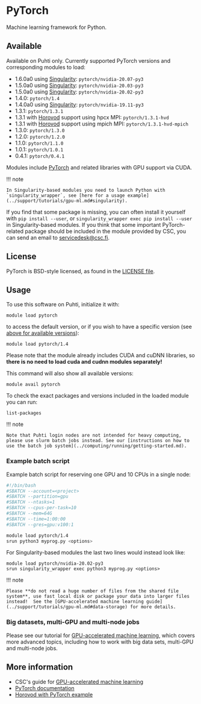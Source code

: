 # PyTorch

Machine learning framework for Python.

## Available

Available on Puhti only.  Currently supported PyTorch versions and corresponding modules to load:

- 1.6.0a0 using [Singularity](../support/tutorials/gpu-ml.md#singularity): `pytorch/nvidia-20.07-py3`
- 1.5.0a0 using [Singularity](../support/tutorials/gpu-ml.md#singularity): `pytorch/nvidia-20.03-py3`
- 1.5.0a0 using [Singularity](../support/tutorials/gpu-ml.md#singularity): `pytorch/nvidia-20.02-py3`
- 1.4.0: `pytorch/1.4`
- 1.4.0a0 using [Singularity](../support/tutorials/gpu-ml.md#singularity): `pytorch/nvidia-19.11-py3`
- 1.3.1: `pytorch/1.3.1`
- 1.3.1 with [Horovod](../support/tutorials/gpu-ml.md#multi-gpu-and-multi-node-jobs) support using hpcx MPI: `pytorch/1.3.1-hvd`
- 1.3.1 with [Horovod](../support/tutorials/gpu-ml.md#multi-gpu-and-multi-node-jobs) support using mpich MPI: `pytorch/1.3.1-hvd-mpich`
- 1.3.0: `pytorch/1.3.0`
- 1.2.0: `pytorch/1.2.0`
- 1.1.0: `pytorch/1.1.0`
- 1.0.1: `pytorch/1.0.1`
- 0.4.1: `pytorch/0.4.1`

Modules include [PyTorch](https://pytorch.org/) and related libraries with GPU support via CUDA.

!!! note 

    In Singularity-based modules you need to launch Python with `singularity_wrapper`, see [here for a usage example](../support/tutorials/gpu-ml.md#singularity).

If you find that some package is missing, you can often install it yourself with `pip install --user`, or `singularity_wrapper exec pip install --user` in Singularity-based modules. If you think that some important PyTorch-related package should be included in the module provided by CSC, you can send an email to <servicedesk@csc.fi>.

## License

PyTorch is BSD-style licensed, as found in the [LICENSE file](https://github.com/pytorch/pytorch/blob/master/LICENSE).

## Usage

To use this software on Puhti, initialize it with:

```text
module load pytorch
```

to access the default version, or if you wish to have a specific version (see [above for available versions](#available)):

```text
module load pytorch/1.4
```

Please note that the module already includes CUDA and cuDNN libraries, so **there is no need to load cuda and cudnn modules separately!**

This command will also show all available versions:

```text
module avail pytorch
```

To check the exact packages and versions included in the loaded module you can run:

```text
list-packages
```


!!! note 

    Note that Puhti login nodes are not intended for heavy computing, please use slurm batch jobs instead. See our [instructions on how to use the batch job system](../computing/running/getting-started.md).

### Example batch script

Example batch script for reserving one GPU and 10 CPUs in a single node:

```bash
#!/bin/bash
#SBATCH --account=<project>
#SBATCH --partition=gpu
#SBATCH --ntasks=1
#SBATCH --cpus-per-task=10
#SBATCH --mem=64G
#SBATCH --time=1:00:00
#SBATCH --gres=gpu:v100:1

module load pytorch/1.4
srun python3 myprog.py <options>
```

For Singularity-based modules the last two lines would instead look like:

```
module load pytorch/nvidia-20.02-py3
srun singularity_wrapper exec python3 myprog.py <options>
```

!!! note

    Please **do not read a huge number of files from the shared file system**, use fast local disk or package your data into larger files instead!  See the [GPU-accelerated machine learning guide](../support/tutorials/gpu-ml.md#data-storage) for more details.

### Big datasets, multi-GPU and multi-node jobs

Please see our tutorial for [GPU-accelerated machine learning](../support/tutorials/gpu-ml.md), which covers more advanced topics, including how to work with big data sets, multi-GPU and multi-node jobs.


## More information

- CSC's guide for [GPU-accelerated machine learning](../support/tutorials/gpu-ml.md)
- [PyTorch documentation](https://pytorch.org/docs/stable/index.html)
- [Horovod with PyTorch example](https://github.com/horovod/horovod/blob/master/docs/pytorch.rst)
